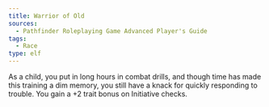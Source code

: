 ```yaml
---
title: Warrior of Old
sources:
  - Pathfinder Roleplaying Game Advanced Player's Guide
tags:
  - Race
type: elf
---
```


As a child, you put in long hours in combat drills, and though time has made this training a dim memory, you still have a knack for quickly responding to trouble. You gain a +2 trait bonus on Initiative checks.

